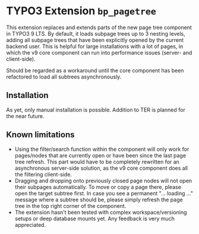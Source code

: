 # TYPO3 Extension ``bp_pagetree``

This extension replaces and extends parts of the new page tree component in TYPO3 9 LTS. By default, it loads
subpage trees up to 3 nesting levels, adding all subpage trees that have been explicitly opened by the current 
backend user.  This is helpful for large installations with a lot of pages, in which the v9 core component can run 
into performance issues (server- and client-side).

Should be regarded as a workaround until the core component has been refactored to load all subtrees asynchronously.

## Installation

As yet, only manual installation is possible. Addition to TER is planned for the near future.

## Known limitations

- Using the filter/search function within the component will only work for pages/nodes that are currently open 
or have been since the last page tree refresh. This part would have to be completely rewritten for an asynchronous 
server-side solution, as the v9 core component does all the filtering client-side.
- Dragging and dropping onto previously closed page nodes will not open their subpages automatically. 
To move or copy a page there, please open the target subtree first. In case you see a permanent "... loading ..." 
message where a subtree should be, please simply refresh the page tree in the top right corner of the component.
- The extension hasn't been tested with complex workspace/versioning setups or deep database mounts yet. Any feedback
is very much appreciated.
